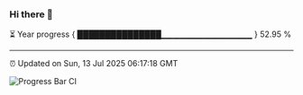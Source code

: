 ### Hi there 👋

⏳ Year progress { ███████████████▁▁▁▁▁▁▁▁▁▁▁▁▁▁▁ } 52.95 %

---

⏰ Updated on Sun, 13 Jul 2025 06:17:18 GMT

![Progress Bar CI](https://github.com/Shyam-Makwana/GitHub-Actions-Demo/workflows/Progress%20Bar%20CI/badge.svg)
